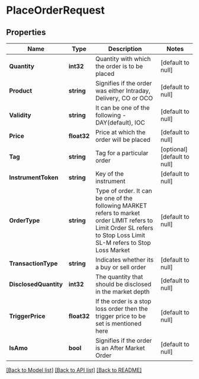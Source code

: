 # PlaceOrderRequest

## Properties
Name | Type | Description | Notes
------------ | ------------- | ------------- | -------------
**Quantity** | **int32** | Quantity with which the order is to be placed | [default to null]
**Product** | **string** | Signifies if the order was either Intraday, Delivery, CO or OCO | [default to null]
**Validity** | **string** | It can be one of the following - DAY(default), IOC | [default to null]
**Price** | **float32** | Price at which the order will be placed | [default to null]
**Tag** | **string** | Tag for a particular order | [optional] [default to null]
**InstrumentToken** | **string** | Key of the instrument | [default to null]
**OrderType** | **string** | Type of order. It can be one of the following MARKET refers to market order LIMIT refers to Limit Order SL refers to Stop Loss Limit SL-M refers to Stop Loss Market | [default to null]
**TransactionType** | **string** | Indicates whether its a buy or sell order | [default to null]
**DisclosedQuantity** | **int32** | The quantity that should be disclosed in the market depth | [default to null]
**TriggerPrice** | **float32** | If the order is a stop loss order then the trigger price to be set is mentioned here | [default to null]
**IsAmo** | **bool** | Signifies if the order is an After Market Order | [default to null]

[[Back to Model list]](../README.md#documentation-for-models) [[Back to API list]](../README.md#documentation-for-api-endpoints) [[Back to README]](../README.md)

